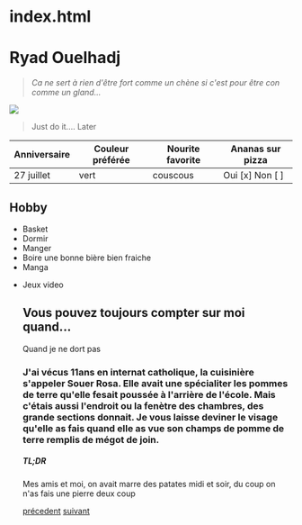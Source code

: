 # index.html
<h1 id="ryad-ouelhadj">Ryad Ouelhadj</h1>
<blockquote>
<p><em>Ca ne sert à rien d&#39;être fort comme un chène si c&#39;est pour être con comme un gland...</em></p>
</blockquote>
<p><img src="https://www.liveabout.com/thmb/Ffe8cUgXEMbuZt4z9ysyvqzbIAY=/1600x1200/filters:no_upscale():max_bytes(150000):strip_icc()/animalmemes14-5ae229b4ae9ab80037197fef.jpg"></p>
<blockquote>
<p>Just do it.... Later</p>
</blockquote>
<table>
<thead>
<tr>
<th>Anniversaire</th>
<th>Couleur préférée</th>
<th>Nourite favorite</th>
<th>Ananas sur pizza</th>
</tr>
</thead>
<tbody>
<tr>
<td>27 juillet</td>
<td>vert</td>
<td>couscous</td>
<td>Oui [x] Non [ ]</td>
</tr>
</tbody>
</table>
<h2 id="hobby">Hobby</h2>
<ul>
<li>Basket </li>
<li>Dormir </li>
<li>Manger </li>
<li>Boire une bonne bière bien fraiche </li>
<li>Manga </li>
<li><p>Jeux video </p>
<h2 id="vous-pouvez-toujours-compter-sur-moi-quand-">Vous pouvez toujours compter sur moi quand...</h2>
<p>Quand je ne dort pas </p>
<h3 id="j-ai-v-cus-11ans-en-internat-catholique-la-cuisini-re-s-appeler-souer-rosa-elle-avait-une-sp-cialiter-les-pommes-de-terre-qu-elle-fesait-pouss-e-l-arri-re-de-l-cole-mais-c-tais-aussi-l-endroit-ou-la-fen-tre-des-chambres-des-grande-sections-donnait-je-vous-laisse-deviner-le-visage-qu-elle-as-fais-quand-elle-as-vue-son-champs-de-pomme-de-terre-remplis-de-m-got-de-join-">J&#39;ai vécus 11ans en internat catholique, la cuisinière s&#39;appeler Souer Rosa. Elle avait une spécialiter les pommes de terre qu&#39;elle fesait poussée à l&#39;arrière de l&#39;école. Mais c&#39;étais aussi l&#39;endroit ou la fenètre des chambres, des grande sections donnait. Je vous laisse deviner le visage qu&#39;elle as fais quand elle as vue son champs de pomme de terre remplis de mégot de join.</h3>
<h5 id="tl-dr">TL;DR</h5>
<p>Mes amis et moi, on avait marre des patates midi et soir, du coup on n&#39;as fais une pierre deux coup </p>
<p><a href="https://github.com/DemolderOlivier/markdown-chalenge/blob/master/README.md">précedent</a>  <a href="https://github.com/SamStevens23/markdown-challenge2/blob/master/README.md">suivant</a></p>
</li>
</ul>
